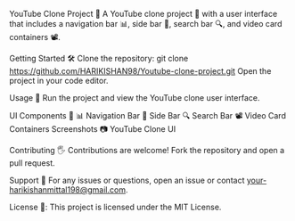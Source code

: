 
YouTube Clone Project 🎥
A YouTube clone project 🎥 with a user interface that includes a navigation bar 📊, side bar 📑, search bar 🔍, and video card containers 📽️.

Getting Started 🛠️
Clone the repository: git clone https://github.com/HARIKISHAN98/Youtube-clone-project.git
Open the project in your code editor.

Usage 📄
Run the project and view the YouTube clone user interface.

UI Components 🎨
📊 Navigation Bar
📑 Side Bar
🔍 Search Bar
📽️ Video Card Containers
Screenshots 📷
YouTube Clone UI

Contributing 🖐️
Contributions are welcome! Fork the repository and open a pull request.

Support 📜
For any issues or questions, open an issue or contact your-harikishanmittal198@gmail.com.

License 📜:
This project is licensed under the MIT License.
